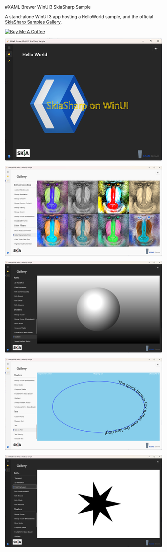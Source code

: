 #XAML Brewer WinUI3 SkiaSharp Sample

A stand-alone WinUI 3 app hosting a HelloWorld sample, and the official [SkiaSharp Samples Gallery](https://github.com/mono/SkiaSharp/tree/main/samples/Gallery).

<a href="https://www.buymeacoffee.com/xamlbrewer" target="_blank"><img src="https://cdn.buymeacoffee.com/buttons/default-orange.png" alt="Buy Me A Coffee" height="41" width="174"></a>

![Screenshot](Assets/HelloWorld.png?raw=true)

![Screenshot](Assets/ColorMatrixColorFilter.png?raw=true)

![Screenshot](Assets/Gradient.png?raw=true)

![Screenshot](Assets/TextOnPath.png?raw=true)

![Screenshot](Assets/Heptagram.png?raw=true)

